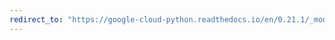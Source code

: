 ```yaml
---
redirect_to: "https://google-cloud-python.readthedocs.io/en/0.21.1/_modules/google/cloud/logging/sink.html"
---
```

